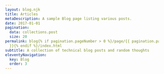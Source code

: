 ```yaml
---
layout: blog.njk
title: Articles
metaDescription: A sample Blog page listing various posts.
date: 2017-01-01
pagination:
  data: collections.post
  size: 20
permalink: blog{% if pagination.pageNumber > 0 %}/page/{{ pagination.pageNumber
  }}{% endif %}/index.html
subtitle: A collection of technical blog posts and random thoughts
eleventyNavigation:
  key: Blog
  order: 3
---
```

